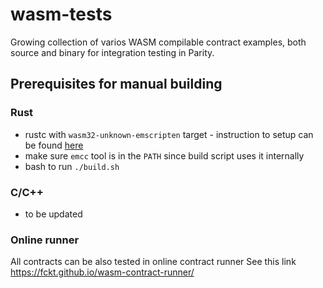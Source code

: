# wasm-tests

Growing collection of varios WASM compilable contract examples, both source and binary for integration testing in Parity.

## Prerequisites for manual building

### Rust

- rustc with `wasm32-unknown-emscripten` target - instruction to setup can be found [here](https://hackernoon.com/compiling-rust-to-webassembly-guide-411066a69fde)
- make sure `emcc` tool is in the `PATH` since build script uses it internally
- bash to run `./build.sh`

### C/C++
- to be updated

### Online runner

All contracts can be also tested in online contract runner
See this link
https://fckt.github.io/wasm-contract-runner/
